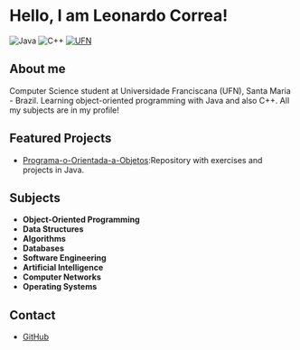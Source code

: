 # Hello, I am Leonardo Correa!

![Java](https://img.shields.io/badge/Java-Learning-007396?style=flat-square&logo=java&logoColor=white&labelColor=black)
![C++](https://img.shields.io/badge/C++-Learning-blue?style=flat-square&logo=cplusplus&logoColor=white&labelColor=black)
[![UFN](https://img.shields.io/badge/UFN-Student-green)](https://www.ufn.edu.br/)

## About me
Computer Science student at Universidade Franciscana (UFN), Santa Maria - Brazil. Learning object-oriented programming with Java and also C++. All my subjects are in my profile!

## Featured Projects
- [Programa-o-Orientada-a-Objetos](https://github.com/LeoCorrea1/Programa-o-Orientada-a-Objetos):Repository with exercises and projects in Java.

## Subjects
- **Object-Oriented Programming**
- **Data Structures**
- **Algorithms**
- **Databases**
- **Software Engineering**
- **Artificial Intelligence**
- **Computer Networks**
- **Operating Systems**

## Contact
- [GitHub](https://github.com/LeoCorrea1)
